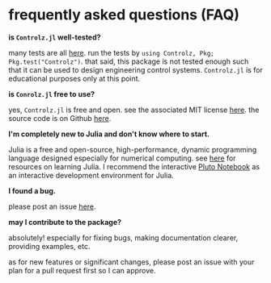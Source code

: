 # frequently asked questions (FAQ)

**is `Controlz.jl` well-tested?**

many tests are all [here](https://github.com/SimonEnsemble/Controlz.jl/blob/master/test/runtests.jl). run the tests by `using Controlz, Pkg; Pkg.test("Controlz")`. that said, this package is not tested enough such that it can be used to design engineering control systems. `Controlz.jl` is for educational purposes only at this point.

**is `Conrolz.jl` free to use?**

yes, `Controlz.jl` is free and open. see the associated MIT license [here](https://github.com/SimonEnsemble/Controlz.jl/blob/master/LICENSE.md). the source code is on Github [here](https://github.com/SimonEnsemble/Controlz.jl).

**I'm completely new to Julia and don't know where to start.**

Julia is a free and open-source, high-performance, dynamic programming language designed especially for numerical computing. see [here](https://julialang.org/learning/) for resources on learning Julia. I recommend the interactive [Pluto Notebook](https://github.com/fonsp/Pluto.jl) as an interactive development environment for Julia.

**I found a bug.**

please post an issue [here](https://github.com/SimonEnsemble/Controlz.jl/issues).

**may I contribute to the package?**

absolutely! especially for fixing bugs, making documentation clearer, providing examples, etc. 

as for new features or significant changes, please post an issue with your plan for a pull request first so I can approve.
